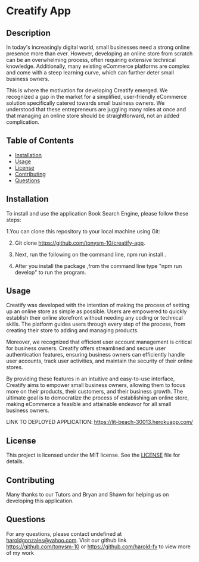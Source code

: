 # Creatify App 

 
  ## Description
In today's increasingly digital world, small businesses need a strong online presence more than ever. However, developing an online store from scratch can be an overwhelming process, often requiring extensive technical knowledge. Additionally, many existing eCommerce platforms are complex and come with a steep learning curve, which can further deter small business owners.

This is where the motivation for developing Creatify emerged. We recognized a gap in the market for a simplified, user-friendly eCommerce solution specifically catered towards small business owners. We understood that these entrepreneurs are juggling many roles at once and that managing an online store should be straightforward, not an added complication.


  
  ## Table of Contents
  - [Installation](#installation)
  - [Usage](#usage)
  - [License](#license)
  - [Contributing](#contributing)
  - [Questions](#questions)
  
  ## Installation

  To install and use the  application Book Search Engine, please follow these steps: 
  
  1.You can clone this repository to your local machine using Git:
  
  2. Git clone https://github.com/tonysm-10/creatify-app.
  
  3. Next, run the following on the command line, npm run install .  
  
  4. After you install the package ,from the command line type  "npm run develop" to run the program.
  
  ## Usage

Creatify was developed with the intention of making the process of setting up an online store as simple as possible. Users are empowered to quickly establish their online storefront without needing any coding or technical skills. The platform guides users through every step of the process, from creating their store to adding and managing products.

Moreover, we recognized that efficient user account management is critical for business owners. Creatify offers streamlined and secure user authentication features, ensuring business owners can efficiently handle user accounts, track user activities, and maintain the security of their online stores.

By providing these features in an intuitive and easy-to-use interface, Creatify aims to empower small business owners, allowing them to focus more on their products, their customers, and their business growth. The ultimate goal is to democratize the process of establishing an online store, making eCommerce a feasible and attainable endeavor for all small business owners.

  
 LINK TO DEPLOYED APPLICATION: https://lit-beach-30013.herokuapp.com/ 
  ## License
  This project is licensed under the MIT license. See the [LICENSE](LICENSE) file for details.
  
  ## Contributing
  Many thanks to our Tutors and Bryan and Shawn for helping us on developing this application.

  ## Questions
  For any questions, please contact undefined at haroldgonzales@yahoo.com. Visit our github link 
  https://github.com/tonysm-10 or https://github.com/harold-fv  to view more of my work